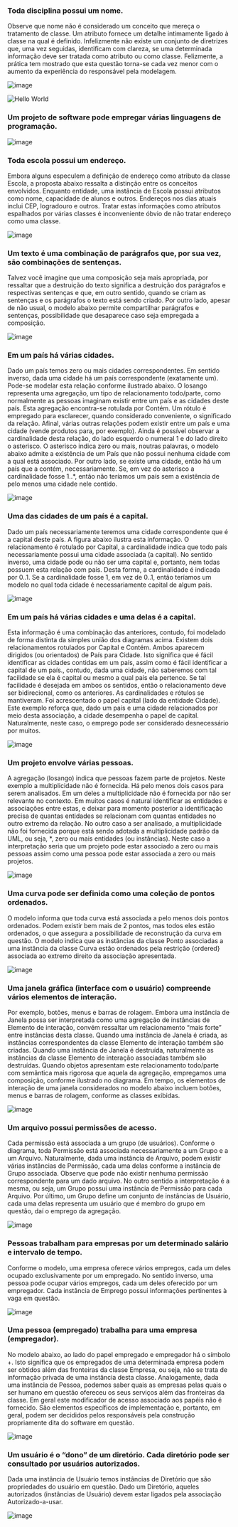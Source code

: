 ### Toda disciplina possui um nome.

Observe que nome não é considerado um conceito que mereça o tratamento de classe. Um atributo fornece um detalhe intimamente ligado à classe na qual é definido. Infelizmente não existe um conjunto de diretrizes que, uma vez seguidas, identificam com clareza, se uma determinada informação deve ser tratada como atributo ou como classe. Felizmente, a prática tem mostrado que esta questão torna-se cada vez menor com o aumento da experiência do responsável pela modelagem.

![image](https://user-images.githubusercontent.com/1735792/90348459-6e1f5d00-e00c-11ea-82e1-3519f87a994f.png)

![Hello World](/svg/LOqn3i8m40Hxls8_a0yWX68g6YeAQijPHHRd2znT2dvF8XfejjXPpOuUnMBjWWj55jmNaodve-cpMEcunLi83sjrN_qIlbPgvPNkPMQMDckd1keMj9Gnd736uK-SSHo-PKiZTTgFWGy0 "Hello World")

### Um projeto de software pode empregar várias linguagens de programação.

![image](https://user-images.githubusercontent.com/1735792/90348882-f7835f00-e00d-11ea-9a99-6d169cc18671.png)

### Toda escola possui um endereço.

Embora alguns especulem a definição de endereço como atributo da classe Escola, a proposta abaixo ressalta a distinção entre os conceitos envolvidos. Enquanto entidade, uma instância de Escola possui atributos como nome, capacidade de alunos e outros. Endereços nos dias atuais inclui CEP, logradouro e outros. Tratar estas informações como atributos espalhados por várias classes é inconveniente óbvio de não tratar endereço como uma classe.

![image](https://user-images.githubusercontent.com/1735792/90348478-87280e00-e00c-11ea-957e-c708d8e1ae12.png)

### Um texto é uma combinação de parágrafos que, por sua vez, são combinações de sentenças.

Talvez você imagine que uma composição seja mais apropriada, por ressaltar que a destruição do texto significa a destruição dos parágrafos e respectivas sentenças e que, em outro sentido, quando se criam as sentenças e os parágrafos o texto está sendo criado. Por outro lado, apesar de não usual, o modelo abaixo permite compartilhar parágrafos e sentenças, possibilidade que desaparece caso seja empregada a composição.

![image](https://user-images.githubusercontent.com/1735792/90348499-a45cdc80-e00c-11ea-851c-6931da0c433d.png)

### Em um país há várias cidades.

Dado um país temos zero ou mais cidades correspondentes. Em sentido inverso, dada uma cidade há um país correspondente (exatamente um). Pode-se modelar esta relação conforme ilustrado abaixo. O losango representa uma agregação, um tipo de relacionamento todo/parte, como normalmente as pessoas imaginam existir entre um país e as cidades deste país. Esta agregação encontra-se rotulada por Contém. Um rótulo é empregado para esclarecer, quando considerado conveniente, o significado da relação. Afinal, várias outras relações podem existir entre um país e uma cidade (vende produtos para, por exemplo). Ainda é possível observar a cardinalidade desta relação, do lado esquerdo o numeral 1 e do lado direito o asterisco. O asterisco indica zero ou mais, noutras palavras, o modelo abaixo admite a existência de um País que não possui nenhuma cidade com a qual está associado. Por outro lado, se existe uma cidade, então há um país que a contém, necessariamente. Se, em vez do asterisco a cardinalidade fosse 1..\*, então não teríamos um país sem a existência de pelo menos uma cidade nele contido.

![image](https://user-images.githubusercontent.com/1735792/90348517-c8b8b900-e00c-11ea-992a-0b427807c5c7.png)

### Uma das cidades de um país é a capital.

Dado um país necessariamente teremos uma cidade correspondente que é a capital deste país. A figura abaixo ilustra esta informação. O relacionamento é rotulado por Capital, a cardinalidade indica que todo país necessariamente possui uma cidade associada (a capital). No sentido inverso, uma cidade pode ou não ser uma capital e, portanto, nem todas possuem esta relação com país. Desta forma, a cardinalidade é indicada por 0..1. Se a cardinalidade fosse 1, em vez de 0..1, então teríamos um modelo no qual toda cidade é necessariamente capital de algum país.

![image](https://user-images.githubusercontent.com/1735792/90348527-dc641f80-e00c-11ea-8d39-ffdba159a1bd.png)

### Em um país há várias cidades e uma delas é a capital.

Esta informação é uma combinação das anteriores, contudo, foi modelado de forma distinta da simples união dos diagramas acima. Existem dois relacionamentos rotulados por Capital e Contém. Ambos aparecem dirigidos (ou orientados) de País para Cidade. Isto significa que é fácil identificar as cidades contidas em um país, assim como é fácil identificar a capital de um país., contudo, dada uma cidade, não saberemos com tal facilidade se ela é capital ou mesmo a qual país ela pertence. Se tal facilidade é desejada em ambos os sentidos, então o relacionamento deve ser bidirecional, como os anteriores. As cardinalidades e rótulos se mantiveram. Foi acrescentado o papel capital (lado da entidade Cidade). Este exemplo reforça que, dado um país e uma cidade relacionados por meio desta associação, a cidade desempenha o papel de capital. Naturalmente, neste caso, o emprego pode ser considerado desnecessário por muitos.

![image](https://user-images.githubusercontent.com/1735792/90348568-ef76ef80-e00c-11ea-80f7-2222dc5eaac3.png)

### Um projeto envolve várias pessoas.

A agregação (losango) indica que pessoas fazem parte de projetos. Neste exemplo a multiplicidade não é fornecida. Há pelo menos dois casos para serem analisados. Em um deles a multiplicidade não é fornecida por não ser relevante no contexto. Em muitos casos é natural identificar as entidades e associações entre estas, e deixar para momento posterior a identificação precisa de quantas entidades se relacionam com quantas entidades no outro extremo da relação. No outro caso a ser analisado, a multiplicidade não foi fornecida porque está sendo adotada a multiplicidade padrão da UML, ou seja, \*, zero ou mais entidades (ou instâncias). Neste caso a interpretação seria que um projeto pode estar associado a zero ou mais pessoas assim como uma pessoa pode estar associada a zero ou mais projetos.

![image](https://user-images.githubusercontent.com/1735792/90348582-04538300-e00d-11ea-97ee-c99de7c690b8.png)

### Uma curva pode ser definida como uma coleção de pontos ordenados.

O modelo informa que toda curva está associada a pelo menos dois pontos ordenados. Podem existir bem mais de 2 pontos, mas todos eles estão ordenados, o que assegura a possibilidade de reconstrução da curva em questão. O modelo indica que as instâncias da classe Ponto associadas a uma instância da classe Curva estão ordenados pela restrição {ordered} associada ao extremo direito da associação apresentada.

![image](https://user-images.githubusercontent.com/1735792/90348904-1a157800-e00e-11ea-83d7-d3694fc5b167.png)

### Uma janela gráfica (interface com o usuário) compreende vários elementos de interação.

Por exemplo, botões, menus e barras de rolagem. Embora uma instância de Janela possa ser interpretada como uma agregação de instâncias de Elemento de interação, convém ressaltar um relacionamento “mais forte” entre instâncias desta classe. Quando uma instância de Janela é criada, as instâncias correspondentes da classe Elemento de interação também são criadas. Quando uma instância de Janela é destruída, naturalmente as instâncias da classe Elemento de interação associadas também são destruídas. Quando objetos apresentam este relacionamento todo/parte com semântica mais rigorosa que aquela da agregação, empregamos uma composição, conforme ilustrado no diagrama. Em tempo, os elementos de interação de uma janela considerados no modelo abaixo incluem botões, menus e barras de rolagem, conforme as classes exibidas.

![image](https://user-images.githubusercontent.com/1735792/90348659-598f9480-e00d-11ea-97a8-647248262808.png)

### Um arquivo possui permissões de acesso.

Cada permissão está associada a um grupo (de usuários). Conforme o diagrama, toda Permissão está associada necessariamente a um Grupo e a um Arquivo. Naturalmente, dada uma instância de Arquivo, podem existir várias instâncias de Permissão, cada uma delas conforme a instância de Grupo associada. Observe que pode não existir nenhuma permissão correspondente para um dado arquivo. No outro sentido a interpretação é a mesma, ou seja, um Grupo possui uma instância de Permissão para cada Arquivo. Por último, um Grupo define um conjunto de instâncias de Usuário, cada uma delas representa um usuário que é membro do grupo em questão, daí o emprego da agregação.

![image](https://user-images.githubusercontent.com/1735792/90348676-6dd39180-e00d-11ea-8b4d-f0a4867f9073.png)

### Pessoas trabalham para empresas por um determinado salário e intervalo de tempo.

Conforme o modelo, uma empresa oferece vários empregos, cada um deles ocupado exclusivamente por um empregado. No sentido inverso, uma pessoa pode ocupar vários empregos, cada um deles oferecido por um empregador. Cada instância de Emprego possui informações pertinentes à vaga em questão.

![image](https://user-images.githubusercontent.com/1735792/90348702-8348bb80-e00d-11ea-8a05-033d0664fe2b.png)

### Uma pessoa (empregado) trabalha para uma empresa (empregador).

No modelo abaixo, ao lado do papel empregado e empregador há o símbolo +. Isto significa que os empregados de uma determinada empresa podem ser obtidos além das fronteiras da classe Empresa, ou seja, não se trata de informação privada de uma instância desta classe. Analogamente, dada uma instância de Pessoa, podemos saber quais as empresas pelas quais o ser humano em questão ofereceu os seus serviços além das fronteiras da classe. Em geral este modificador de acesso associado aos papéis não é fornecido. São elementos específicos de implementação e, portanto, em geral, podem ser decididos pelos responsáveis pela construção propriamente dita do software em questão.

![image](https://user-images.githubusercontent.com/1735792/90348743-9b203f80-e00d-11ea-9349-c093178a6f35.png)

### Um usuário é o “dono” de um diretório. Cada diretório pode ser consultado por usuários autorizados.

Dada uma instância de Usuário temos instâncias de Diretório que são propriedades do usuário em questão. Dado um Diretório, aqueles autorizados (instâncias de Usuário) devem estar ligados pela associação Autorizado-a-usar.

![image](https://user-images.githubusercontent.com/1735792/90348812-b2f7c380-e00d-11ea-85d7-d38b7759696d.png)
